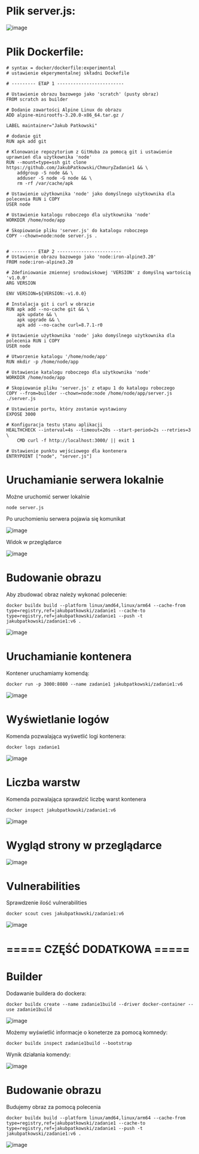 # Plik server.js:

  ![image](https://github.com/JakubPatkowski/ChmuryZadanie1/assets/61908447/d694399f-2797-4848-9abc-0f996cf76492)

# Plik Dockerfile:

    # syntax = docker/dockerfile:experimental
    # ustawienie ekperymentalnej składni Dockefile
    
    # --------- ETAP 1 -------------------------
    
    # Ustawienie obrazu bazowego jako 'scratch' (pusty obraz)
    FROM scratch as builder
    
    # Dodanie zawartości Alpine Linux do obrazu
    ADD alpine-minirootfs-3.20.0-x86_64.tar.gz /
    
    LABEL maintainer="Jakub Patkowski"
    
    # dodanie git
    RUN apk add git 
    
    # Klonowanie repozytorium z GitHuba za pomocą git i ustawienie uprawnień dla użytkownika 'node'
    RUN --mount=type=ssh git clone https://github.com/JakubPatkowski/ChmuryZadanie1 && \
        addgroup -S node && \
        adduser -S node -G node && \
        rm -rf /var/cache/apk
    
    # Ustawienie użytkownika 'node' jako domyślnego użytkownika dla polecenia RUN i COPY
    USER node
    
    # Ustawienie katalogu roboczego dla użytkownika 'node'
    WORKDIR /home/node/app
    
    # Skopiowanie pliku 'server.js' do katalogu roboczego
    COPY --chown=node:node server.js .
    
    
    # --------- ETAP 2 ------------------------
    # Ustawienie obrazu bazowego jako 'node:iron-alpine3.20'
    FROM node:iron-alpine3.20
    
    # Zdefiniowanie zmiennej srodowiskowej 'VERSION' z domyślną wartością 'v1.0.0'
    ARG VERSION
    
    ENV VERSION=${VERSION:-v1.0.0}
    
    # Instalacja git i curl w obrazie
    RUN apk add --no-cache git && \ 
        apk update && \
        apk upgrade && \
        apk add --no-cache curl=8.7.1-r0
    
    # Ustawienie użytkownika 'node' jako domyślnego użytkownika dla polecenia RUN i COPY
    USER node
    
    # Utworzenie katalogu '/home/node/app' 
    RUN mkdir -p /home/node/app
    
    # Ustawienie katalogu roboczego dla użytkownika 'node'
    WORKDIR /home/node/app
    
    # Skopiowanie pliku 'server.js' z etapu 1 do katalogu roboczego
    COPY --from=builder --chown=node:node /home/node/app/server.js ./server.js
    
    # Ustawienie portu, który zostanie wystawiony
    EXPOSE 3000
    
    # Konfiguracja testu stanu aplikacji
    HEALTHCHECK --interval=4s --timeout=20s --start-period=2s --retries=3 \
        CMD curl -f http://localhost:3000/ || exit 1
        
    # Ustawienie punktu wejściowego dla kontenera
    ENTRYPOINT ["node", "server.js"]


# Uruchamianie serwera lokalnie

Możne uruchomić serwer lokalnie

    node server.js

Po uruchomieniu serwera pojawia się komunikat

  ![image](https://github.com/JakubPatkowski/ChmuryZadanie1/assets/61908447/3ec42a41-9ae2-4806-92b7-c68058e1b982)

Widok w przeglądarce

![image](https://github.com/JakubPatkowski/ChmuryZadanie1/assets/61908447/35899310-3d9b-4339-83aa-18faf34bec78)

# Budowanie obrazu

Aby zbudować obraz należy wykonać polecenie:

    docker buildx build --platform linux/amd64,linux/arm64 --cache-from type=registry,ref=jakubpatkowski/zadanie1 --cache-to type=registry,ref=jakubpatkowski/zadanie1 --push -t jakubpatkowski/zadanie1:v6 .

![image](https://github.com/JakubPatkowski/ChmuryZadanie1/assets/61908447/f462ebba-d010-4909-a55b-862dd3f5c9d8)


# Uruchamianie kontenera

Kontener uruchamiamy komendą:

    docker run -p 3000:8080 --name zadanie1 jakubpatkowski/zadanie1:v6

![image](https://github.com/JakubPatkowski/ChmuryZadanie1/assets/61908447/269b9315-fc33-4a52-94c2-88aa7db78868)


# Wyświetlanie logów

Komenda pozwalająca wyśwetlić logi kontenera:

    docker logs zadanie1

![image](https://github.com/JakubPatkowski/ChmuryZadanie1/assets/61908447/0f6c6951-9de1-4c64-9173-5d50885c3480)

# Liczba warstw

Komenda pozwalająca sprawdzić liczbę warst kontenera

    docker inspect jakubpatkowski/zadanie1:v6

![image](https://github.com/JakubPatkowski/ChmuryZadanie1/assets/61908447/a5f20245-eebe-48ee-b664-b743ca1097f8)

# Wygląd strony w przeglądarce

![image](https://github.com/JakubPatkowski/ChmuryZadanie1/assets/61908447/697561a2-a512-46e9-a3bf-5e54b62e26a7)

# Vulnerabilities

Sprawdzenie ilość vulnerabilities

    docker scout cves jakubpatkowski/zadanie1:v6

![image](https://github.com/JakubPatkowski/ChmuryZadanie1/assets/61908447/03cd90a2-b0e5-4a5d-a718-418c676316d0)

# ===== CZĘŚĆ DODATKOWA =====

# Builder

Dodawanie buildera do dockera:

    docker buildx create --name zadanie1build --driver docker-container --use zadanie1build

![image](https://github.com/JakubPatkowski/ChmuryZadanie1/assets/61908447/9ae60152-8672-499e-bbe7-b1c894bdf344)

Możemy wyświetlić informacje o koneterze za pomocą komnedy:

    docker buildx inspect zadanie1build --bootstrap

Wynik działania komendy:

![image](https://github.com/JakubPatkowski/ChmuryZadanie1/assets/61908447/5233f43f-7a51-4bd0-bd34-ff16ac78795e)

# Budowanie obrazu

Budujemy obraz za pomocą polecenia

    docker buildx build --platform linux/amd64,linux/arm64 --cache-from type=registry,ref=jakubpatkowski/zadanie1 --cache-to type=registry,ref=jakubpatkowski/zadanie1 --push -t jakubpatkowski/zadanie1:v6 .

![image](https://github.com/JakubPatkowski/ChmuryZadanie1/assets/61908447/9f07ecd0-e4a2-498b-a1c6-310474a603c4)
